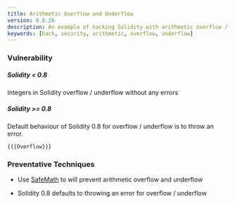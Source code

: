 ```yaml
---
title: Arithmetic Overflow and Underflow
version: 0.8.26
description: An example of hacking Solidity with arithmetic overflow / underflow
keywords: [hack, security, arithmetic, overflow, underflow]
---
```


### Vulnerability

##### Solidity < 0.8

Integers in Solidity overflow / underflow without any errors

##### Solidity >= 0.8

Default behaviour of Solidity 0.8 for overflow / underflow is to throw an error.

```solidity
{{{Overflow}}}
```

### Preventative Techniques

- Use <a href="https://github.com/OpenZeppelin/openzeppelin-contracts/blob/master/contracts/math/SafeMath.sol" target="__blank">SafeMath</a> to will prevent arithmetic overflow and underflow

- Solidity 0.8 defaults to throwing an error for overflow / underflow

